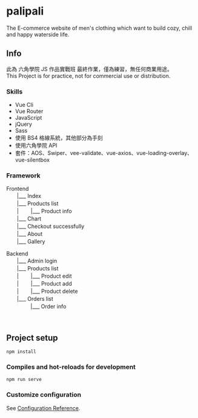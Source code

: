 # palipali
The E-commerce website of men's clothing which want to build cozy, chill and happy waterside life.


## Info
此為 六角學院 JS 作品實戰班 最終作業，僅為練習，無任何商業用途。  
This Project is for practice, not for commercial use or distribution.  

### Skills
* Vue Cli
* Vue Router
* JavaScript
* jQuery
* Sass
* 使用 BS4 格線系統，其他部分為手刻
* 使用六角學院 API
* 套件：AOS、Swiper、vee-validate、vue-axios、vue-loading-overlay、vue-silentbox

### Framework
Frontend  
　　|___ Index  
　　|___ Products list  
　　|　　 |___ Product info  
　　|___ Chart  
　　|___ Checkout successfully  
　　|___ About  
　　|___ Gallery  

Backend  
　　|___ Admin login  
　　|___ Products list  
　　|　　 |___ Product edit  
　　|　　 |___ Product add  
　　|　　 |___ Product delete  
　　|___ Orders list  
　　 　　 |___ Order info  


<br>

## Project setup
```
npm install
```

### Compiles and hot-reloads for development
```
npm run serve
```

### Customize configuration
See [Configuration Reference](https://cli.vuejs.org/config/).
